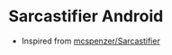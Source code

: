 # Sarcastifier Android
- Inspired from [mcspenzer/Sarcastifier](https://github.com/mcspenzer/Sarcastifier)